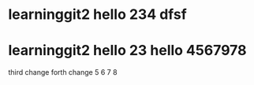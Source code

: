 # learninggit2 hello 234 dfsf
# learninggit2 hello 23 hello 4567978
third change
forth change
5
6
7
8
